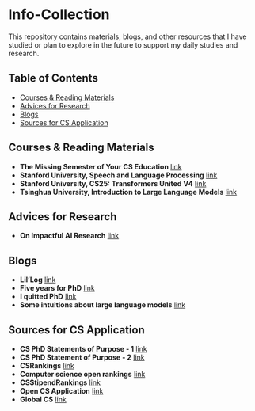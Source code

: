 # Info-Collection
This repository contains materials, blogs, and other resources that I have studied or plan to explore in the future to support my daily studies and research. 

## Table of Contents
- [Courses & Reading Materials](#Courses-&-Reading-Materials)
- [Advices for Research](#Advices-for-Research)
- [Blogs](Blogs)
- [Sources for CS Application](#Sources-for-CS-Application)


## Courses & Reading Materials
- **The Missing Semester of Your CS Education** [link](https://missing.csail.mit.edu/)
- **Stanford University, Speech and Language Processing** [link](https://web.stanford.edu/~jurafsky/slp3/)
- **Stanford University, CS25: Transformers United V4** [link](https://web.stanford.edu/class/cs25/index.html)
- **Tsinghua University, Introduction to Large Language Models** [link](https://nlp.csai.tsinghua.edu.cn/summer_class/)


## Advices for Research
- **On Impactful AI Research** [link](https://github.com/okhat/blog/blob/main/2024.09.impact.md#1-invest-in-projects-not-papers)



## Blogs 
- **Lil’Log** [link](https://lilianweng.github.io/)
- **Five years for PhD** [link](https://zhuanlan.zhihu.com/p/25099638)
- **I quitted PhD** [link](http://jujuba.me/posts/I-quitted-phd.html)
- **Some intuitions about large language models** [link](https://www.jasonwei.net/blog/some-intuitions-about-large-language-models)


## Sources for CS Application
- **CS PhD Statements of Purpose - 1** [link](https://cs-sop.notion.site/CS-PhD-Statements-of-Purpose-df39955313834889b7ac5411c37b958d)
- **CS PhD Statement of Purpose - 2** [link](https://eugenielai.github.io/posts/another-annotated-sop.html)
- **CSRankings** [link](https://csrankings.org/#/index?all&us)
- **Computer science open rankings** [link](https://drafty.cs.brown.edu/csopenrankings/)
- **CSStipendRankings** [link](https://csstipendrankings.org/)
- **Open CS Application** [link](https://opencs.app/grade/)
- **Global CS** [link](https://global-cs-application.github.io/)
